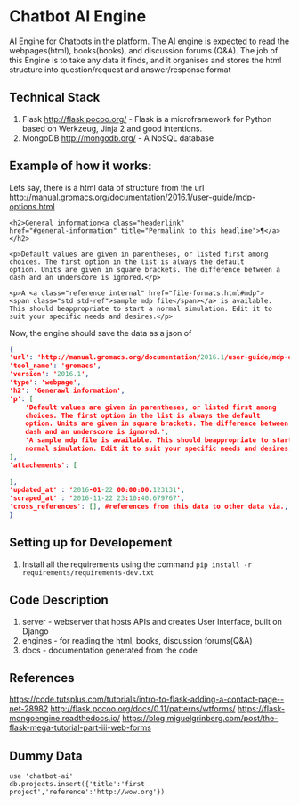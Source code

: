 # Chatbot AI Engine

AI Engine for Chatbots in the platform. The AI engine is expected to
read the webpages(html), books(books), and discussion forums (Q&A).
The job of this Engine is to take any data it finds, and it organises 
and stores the html structure into question/request and answer/response
format 


## Technical Stack 

1. Flask http://flask.pocoo.org/ - Flask is a microframework for Python 
based on Werkzeug, Jinja 2 and good intentions. 
2. MongoDB http://mongodb.org/ - A NoSQL database


## Example of how it works:

Lets say, there is a html data of structure from the url 
http://manual.gromacs.org/documentation/2016.1/user-guide/mdp-options.html

```
<h2>General information<a class="headerlink" 
href="#general-information" title="Permalink to this headline">¶</a></h2>

<p>Default values are given in parentheses, or listed first among
choices. The first option in the list is always the default
option. Units are given in square brackets. The difference between a
dash and an underscore is ignored.</p>

<p>A <a class="reference internal" href="file-formats.html#mdp">
<span class="std std-ref">sample mdp file</span></a> is available. 
This should beappropriate to start a normal simulation. Edit it to 
suit your specific needs and desires.</p>

```

Now, the engine should save the data as a json of 

```json
{
'url': 'http://manual.gromacs.org/documentation/2016.1/user-guide/mdp-options.html',
'tool_name': 'gromacs',
'version': '2016.1',
'type': 'webpage',
'h2': 'Generawl information',
'p': [
    'Default values are given in parentheses, or listed first among
    choices. The first option in the list is always the default
    option. Units are given in square brackets. The difference between a
    dash and an underscore is ignored.',
    'A sample mdp file is available. This should beappropriate to start a 
    normal simulation. Edit it to suit your specific needs and desires.'
],
'attachements': [
    
],
'updated_at' : '2016-01-22 00:00:00.123131',
'scraped_at' : '2016-11-22 23:10:40.679767',
'cross_references': [], #references from this data to other data via., links
}
```


## Setting up for Developement

1. Install all the requirements using the command `pip install -r requirements/requirements-dev.txt` 


## Code Description

1. server - webserver that hosts APIs and creates User Interface, built on
Django
2. engines - for reading the html, books, discussion forums(Q&A)
3. docs - documentation generated from the code





## References

https://code.tutsplus.com/tutorials/intro-to-flask-adding-a-contact-page--net-28982
http://flask.pocoo.org/docs/0.11/patterns/wtforms/
https://flask-mongoengine.readthedocs.io/
https://blog.miguelgrinberg.com/post/the-flask-mega-tutorial-part-iii-web-forms


## Dummy Data

```
use 'chatbot-ai'
db.projects.insert({'title':'first project','reference':'http://wow.org'})
```